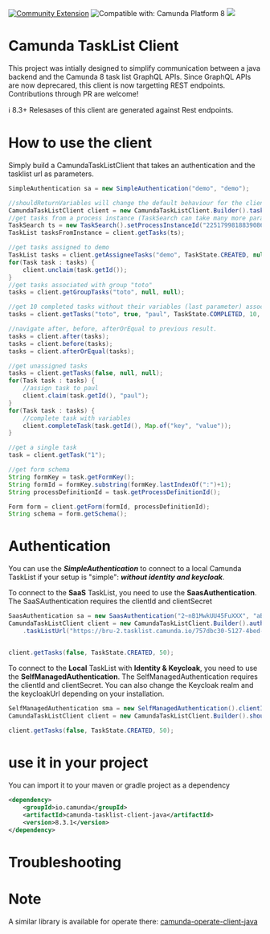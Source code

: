 [![Community Extension](https://img.shields.io/badge/Community%20Extension-An%20open%20source%20community%20maintained%20project-FF4700)](https://github.com/camunda-community-hub/community)
![Compatible with: Camunda Platform 8](https://img.shields.io/badge/Compatible%20with-Camunda%20Platform%208-0072Ce)
[![](https://img.shields.io/badge/Lifecycle-Incubating-blue)](https://github.com/Camunda-Community-Hub/community/blob/main/extension-lifecycle.md#incubating-)

# Camunda TaskList Client

This project was intially designed to simplify communication between a java backend and the Camunda 8 task list GraphQL APIs. Since GraphQL APIs are now deprecared, this client is now targetting REST endpoints. Contributions through PR are welcome!

:information_source: 8.3+ Relesases of this client are generated against Rest endpoints.


# How to use the client

Simply build a CamundaTaskListClient that takes an authentication and the tasklist url as parameters.

```java
SimpleAuthentication sa = new SimpleAuthentication("demo", "demo");

//shouldReturnVariables will change the default behaviour for the client to query variables along with tasks.
CamundaTaskListClient client = new CamundaTaskListClient.Builder().taskListUrl("http://localhost:8081").shouldReturnVariables().authentication(sa).build();
//get tasks from a process instance (TaskSearch can take many more parameters)
TaskSearch ts = new TaskSearch().setProcessInstanceId("2251799818839086");
TaskList tasksFromInstance = client.getTasks(ts);

//get tasks assigned to demo
TaskList tasks = client.getAssigneeTasks("demo", TaskState.CREATED, null);
for(Task task : tasks) {
    client.unclaim(task.getId());
}
//get tasks associated with group "toto"
tasks = client.getGroupTasks("toto", null, null);

//get 10 completed tasks without their variables (last parameter) associated with group "toto", assigned (second parameter) to paul (thrid parameter)
tasks = client.getTasks("toto", true, "paul", TaskState.COMPLETED, 10, false);

//navigate after, before, afterOrEqual to previous result.
tasks = client.after(tasks);
tasks = client.before(tasks);
tasks = client.afterOrEqual(tasks);

//get unassigned tasks
tasks = client.getTasks(false, null, null);
for(Task task : tasks) {
	//assign task to paul
	client.claim(task.getId(), "paul");
}
for(Task task : tasks) {
	//complete task with variables
	client.completeTask(task.getId(), Map.of("key", "value"));
}

//get a single task
task = client.getTask("1");

//get form schema
String formKey = task.getFormKey();
String formId = formKey.substring(formKey.lastIndexOf(":")+1);
String processDefinitionId = task.getProcessDefinitionId();

Form form = client.getForm(formId, processDefinitionId);
String schema = form.getSchema();
```



# Authentication
You can use the ***SimpleAuthentication*** to connect to a local Camunda TaskList if your setup is "simple": ***without identity and keycloak***.

To connect to the **SaaS** TaskList, you need to use the **SaasAuthentication**. The SaaSAuthentication requires the clientId and clientSecret

```java
SaasAuthentication sa = new SaasAuthentication("2~nB1MwkUU45FuXXX", "aBRKtreXQF3uD2MYYY");
CamundaTaskListClient client = new CamundaTaskListClient.Builder().authentication(sa)
    .taskListUrl("https://bru-2.tasklist.camunda.io/757dbc30-5127-4bed-XXXX-XXXXXXXXXXXX").build();


client.getTasks(false, TaskState.CREATED, 50);
```

To connect to the **Local** TaskList with **Identity & Keycloak**, you need to use the **SelfManagedAuthentication**. The SelfManagedAuthentication requires the clientId and clientSecret. You can also change the Keycloak realm and the keycloakUrl depending on your installation.

```java
SelfManagedAuthentication sma = new SelfManagedAuthentication().clientId("java").clientSecret("foTPogjlI0hidwbDZcYFWzmU8FOQwLx0").baseUrl("http://localhost:18080").keycloakRealm("camunda-platform");
CamundaTaskListClient client = new CamundaTaskListClient.Builder().shouldReturnVariables().taskListUrl("http://localhost:8082/").authentication(sma).build();
       
client.getTasks(false, TaskState.CREATED, 50);
```

# use it in your project
You can import it to your maven or gradle project as a dependency

```xml
<dependency>
	<groupId>io.camunda</groupId>
	<artifactId>camunda-tasklist-client-java</artifactId>
	<version>8.3.1</version>
</dependency>
```
# Troubleshooting



# Note
A similar library is available for operate there:
[camunda-operate-client-java](https://github.com/camunda-community-hub/camunda-operate-client-java)

